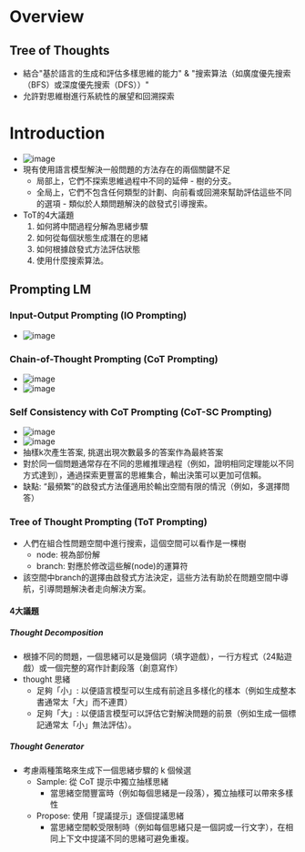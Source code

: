 # Overview
## Tree of Thoughts
- 結合"基於語言的生成和評估多樣思維的能力" & "搜索算法（如廣度優先搜索（BFS）或深度優先搜索（DFS））"
- 允許對思維樹進行系統性的展望和回溯探索 
# Introduction
- ![image](https://github.com/TroisLiu/research/assets/5452974/b2705257-ffab-4cb9-bbfc-068f2e6f69f2)
- 現有使用語言模型解決一般問題的方法存在的兩個關鍵不足
  - 局部上，它們不探索思維過程中不同的延伸 - 樹的分支。
  - 全局上，它們不包含任何類型的計劃、向前看或回溯來幫助評估這些不同的選項 - 類似於人類問題解決的啟發式引導搜索。
- ToT的4大議題
  1. 如何將中間過程分解為思緒步驟
  2. 如何從每個狀態生成潛在的思緒
  3. 如何根據啟發式方法評估狀態
  4. 使用什麼搜索算法。

## Prompting LM
### Input-Output Prompting (IO Prompting)
- ![image](https://github.com/TroisLiu/research/assets/5452974/dbc6e620-d941-408c-a567-08527dd28830)


### Chain-of-Thought Prompting (CoT Prompting)
- ![image](https://github.com/TroisLiu/research/assets/5452974/ad5bb097-ecaa-426d-b8c6-ea7305647d1f)
- ![image](https://github.com/TroisLiu/research/assets/5452974/e62122f0-b5dd-4f42-a19d-a97118195800)


### Self Consistency with CoT Prompting (CoT-SC Prompting)
- ![image](https://github.com/TroisLiu/research/assets/5452974/34665394-e0f2-4e9d-9cea-e5af4ffd50e5)
- ![image](https://github.com/TroisLiu/research/assets/5452974/58d5d479-a8d2-4cf0-baa9-9a07da2a7b09)
- 抽樣k次產生答案, 挑選出現次數最多的答案作為最終答案
- 對於同一個問題通常存在不同的思維推理過程（例如，證明相同定理能以不同方式達到），通過探索更豐富的思維集合，輸出決策可以更加可信賴。
- 缺點: “最頻繁”的啟發式方法僅適用於輸出空間有限的情況（例如，多選擇問答）

### Tree of Thought Prompting (ToT Prompting)
- 人們在組合性問題空間中進行搜索，這個空間可以看作是一棵樹
  - node: 視為部份解
  - branch: 對應於修改這些解(node)的運算符
- 該空間中branch的選擇由啟發式方法決定，這些方法有助於在問題空間中導航，引導問題解決者走向解決方案。
#### 4大議題
##### Thought Decomposition
- 根據不同的問題，一個思緒可以是幾個詞（填字遊戲），一行方程式（24點遊戲）或一個完整的寫作計劃段落（創意寫作）
- thought 思緒
  - 足夠「小」: 以便語言模型可以生成有前途且多樣化的樣本（例如生成整本書通常太「大」而不連貫）
  - 足夠「大」: 以便語言模型可以評估它對解決問題的前景（例如生成一個標記通常太「小」無法評估）。

##### Thought Generator
- 考慮兩種策略來生成下一個思緒步驟的 k 個候選
  - Sample: 從 CoT 提示中獨立抽樣思緒
    - 當思緒空間豐富時（例如每個思緒是一段落），獨立抽樣可以帶來多樣性
  - Propose: 使用「提議提示」逐個提議思緒
    - 當思緒空間較受限制時（例如每個思緒只是一個詞或一行文字），在相同上下文中提議不同的思緒可避免重複。 
